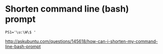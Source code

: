 # Shorten command line (bash) prompt

```
PS1='\u:\W\$ '
```

http://askubuntu.com/questions/145618/how-can-i-shorten-my-command-line-bash-prompt
